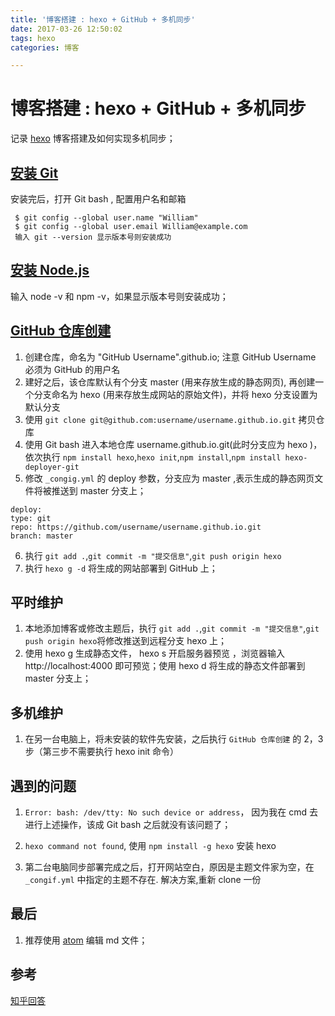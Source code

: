 ```yaml
---
title: '博客搭建 : hexo + GitHub + 多机同步'
date: 2017-03-26 12:50:02
tags: hexo
categories: 博客

---
```

# 博客搭建 : hexo + GitHub + 多机同步  

记录 [hexo][hexo_url] 博客搭建及如何实现多机同步；

 ## [安装 Git][git_url]   

安装完后，打开 Git bash , 配置用户名和邮箱

 ```   
  $ git config --global user.name "William"
  $ git config --global user.email William@example.com
  输入 git --version 显示版本号则安装成功
 ```
 ## [安装 Node.js][node_url]

  输入 node -v 和 npm -v，如果显示版本号则安装成功；

 ## [GitHub 仓库创建][github_url]

   1. 创建仓库，命名为 "GitHub Username".github.io; 注意 GitHub Username 必须为 GitHub 的用户名
   2. 建好之后，该仓库默认有个分支 master (用来存放生成的静态网页), 再创建一个分支命名为 hexo (用来存放生成网站的原始文件)，并将 hexo 分支设置为 默认分支
   3. 使用 `git clone git@github.com:username/username.github.io.git` 拷贝仓库
   4. 使用 Git bash 进入本地仓库 username.github.io.git(此时分支应为 hexo )， 依次执行 `npm install hexo`,`hexo init`,`npm install`,`npm install hexo-deployer-git`
   5. 修改 `_congig.yml` 的 deploy 参数，分支应为 master ,表示生成的静态网页文件将被推送到 master 分支上；
   ```
  deploy:
   type: git
   repo: https://github.com/username/username.github.io.git
   branch: master

   ```  
   6. 执行 `git add .`,`git commit -m "提交信息"`,`git push origin hexo`
   7. 执行 `hexo g -d` 将生成的网站部署到 GitHub 上；

## 平时维护
  1. 本地添加博客或修改主题后，执行 `git add .`,`git commit -m "提交信息"`,`git push origin hexo`将修改推送到远程分支 hexo 上；
  2. 使用 hexo g 生成静态文件， hexo s 开启服务器预览 ，浏览器输入 http://localhost:4000 即可预览；使用 hexo d 将生成的静态文件部署到 master 分支上；

## 多机维护
  1. 在另一台电脑上，将未安装的软件先安装，之后执行 `GitHub 仓库创建` 的  2，3步（第三步不需要执行 hexo init 命令）

## 遇到的问题
  1. `Error: bash: /dev/tty: No such device or address`， 因为我在 cmd 去进行上述操作，该成 Git bash 之后就没有该问题了；

  2. `hexo command not found`, 使用 `npm install -g hexo` 安装 hexo

  3. 第二台电脑同步部署完成之后，打开网站空白，原因是主题文件家为空，在 `_congif.yml` 中指定的主题不存在. 解决方案,重新 clone 一份


## 最后  

 1. 推荐使用 [atom][atom_url] 编辑 md 文件；

## 参考  

[知乎回答][zhihu_url]


  [git_url]: (https://www.git-scm.com/download)  

  [hexo_url]: (https://hexo.io/zh-cn/docs/index.html)

  [github_url]: (https://github.com)  

  [node_url]: (https://nodejs.org/en)

  [atom_url]: (https://atom.io)

  [zhihu_url]:https://www.zhihu.com/question/21193762
